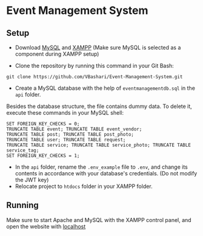 # Event Management System

## Setup
* Download [MySQL](https://www.mysql.com/downloads/) and [XAMPP](https://www.apachefriends.org/download.html) (Make sure MySQL is selected as a component during XAMPP setup)

* Clone the repository by running this command in your Git Bash:
```
git clone https://github.com/VBashari/Event-Management-System.git
```

* Create a MySQL database with the help of `eventmanagementdb.sql` in the `api` folder.

Besides the database structure, the file contains dummy data. To delete it, execute these commands in your MySQL shell:
```
SET FOREIGN_KEY_CHECKS = 0;
TRUNCATE TABLE event; TRUNCATE TABLE event_vendor;
TRUNCATE TABLE post; TRUNCATE TABLE post_photo;
TRUNCATE TABLE user; TRUNCATE TABLE request;
TRUNCATE TABLE service; TRUNCATE TABLE service_photo; TRUNCATE TABLE service_tag;
SET FOREIGN_KEY_CHECKS = 1;
```

* In the `api` folder, rename the `.env_example` file to `.env`, and change its contents in accordance with your database's credentials. (Do not modify the JWT key)
* Relocate project to `htdocs` folder in your XAMPP folder.

## Running
Make sure to start Apache and MySQL with the XAMPP control panel, and open the website with [localhost](http://localhost)
